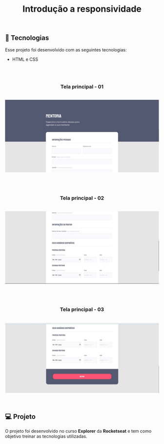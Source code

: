 <h1 align="center"> Introdução a responsividade </h1>

<br>

## 🚀 Tecnologias

Esse projeto foi desenvolvido com as seguintes tecnologias:

- HTML e CSS

<br>

<br>
<h3 align="center">Tela principal - 01</h3>
<p align="center">
<br>
  <img src="./assets/print01.jpg" >
</p>
<br>

<br>
<h3 align="center">Tela principal - 02</h3>
<p align="center">
<br>
  <img src="./assets/print02.jpg" >
</p>
<br>

<br>
<h3 align="center">Tela principal - 03</h3>
<p align="center">
<br>
  <img src="./assets/print03.jpg" >
</p>
<br>

## 💻 Projeto

O projeto foi desenvolvido no curso **Explorer** da **Rocketseat** e tem como objetivo treinar as tecnologias utilizadas.
